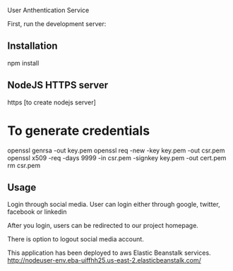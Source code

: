 User Anthentication Service 

First, run the development server: 
## Installation
npm install 

## NodeJS HTTPS server 
https [to create nodejs server] 

# To generate credentials 
openssl genrsa -out key.pem
openssl req -new -key key.pem -out csr.pem
openssl x509 -req -days 9999 -in csr.pem -signkey key.pem -out cert.pem
rm csr.pem

## Usage
Login through social media.
User can login either through google, twitter, facebook or linkedin 

After you login, users can be redirected to our project homepage.

There is option to logout social media account. 

This application has been deployed to aws Elastic Beanstalk services. 
http://nodeuser-env.eba-uiffhh25.us-east-2.elasticbeanstalk.com/